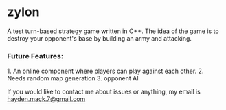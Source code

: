 zylon
=====

A test turn-based strategy game written in C++. The idea of the game is to destroy your opponent's base by building an army and attacking.

<h3>Future Features:</h3>
1. An online component where players can play against each other.
2. Needs random map generation
3. opponent AI

If you would like to contact me about issues or anything, my email is hayden.mack.7@gmail.com
